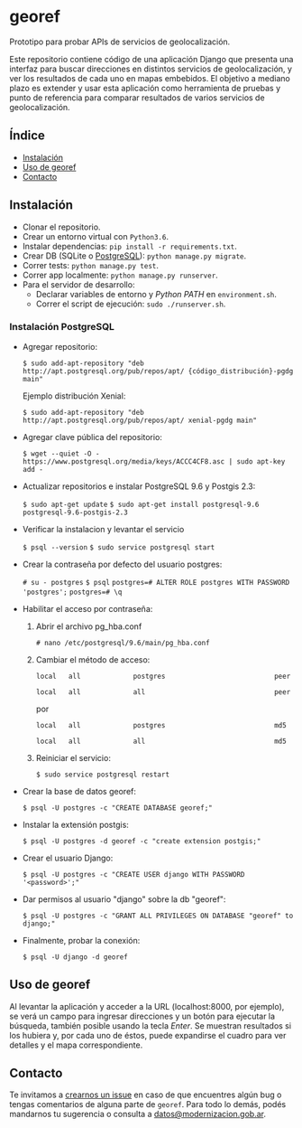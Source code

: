 # georef
Prototipo para probar APIs de servicios de geolocalización.

Este repositorio contiene código de una aplicación Django que presenta una interfaz para buscar direcciones en distintos servicios de geolocalización, y ver los resultados de cada uno en mapas embebidos.
El objetivo a mediano plazo es extender y usar esta aplicación como herramienta de pruebas y punto de referencia para comparar resultados de varios servicios de geolocalización.

## Índice 
* [Instalación](#instalación)
* [Uso de georef](#uso-de-georef)
* [Contacto](#contacto)

## Instalación

* Clonar el repositorio.
* Crear un entorno virtual con `Python3.6`.
* Instalar dependencias: `pip install -r requirements.txt`.
* Crear DB (SQLite o [PostgreSQL](#instalación-postgresql)): `python manage.py migrate`.
* Correr tests: `python manage.py test`.
* Correr app localmente: `python manage.py runserver`.
* Para el servidor de desarrollo:
    * Declarar variables de entorno y *Python PATH* en `environment.sh`.
    * Correr el script de ejecución: `sudo ./runserver.sh`.

### Instalación PostgreSQL

* Agregar repositorio:

    `$ sudo add-apt-repository "deb http://apt.postgresql.org/pub/repos/apt/ {código_distribución}-pgdg main"`

    Ejemplo distribución Xenial:

    `$ sudo add-apt-repository "deb http://apt.postgresql.org/pub/repos/apt/ xenial-pgdg main"`
    
* Agregar clave pública del repositorio:

    `$ wget --quiet -O - https://www.postgresql.org/media/keys/ACCC4CF8.asc | sudo apt-key add -`
    
* Actualizar repositorios e instalar PostgreSQL 9.6 y Postgis 2.3:

    `$ sudo apt-get update`
    `$ sudo apt-get install postgresql-9.6 postgresql-9.6-postgis-2.3`
    
* Verificar la instalacion y levantar el servicio

    `$ psql --version`
    `$ sudo service postgresql start`
    
* Crear la contraseña por defecto del usuario postgres:

    `# su - postgres`
    `$ psql`
    `postgres=# ALTER ROLE postgres WITH PASSWORD 'postgres';`
    `postgres=# \q`
    
* Habilitar el acceso por contraseña:
    1. Abrir el archivo pg_hba.conf
    
        `# nano /etc/postgresql/9.6/main/pg_hba.conf`
         
    2. Cambiar el método de acceso:
    
        `local   all             postgres                           peer`

        `local   all             all                                peer`

        por
    
        `local   all             postgres                           md5`
        
        `local   all             all                                md5`
        
    3. Reiniciar el servicio:
    
        `$ sudo service postgresql restart`
        
* Crear la base de datos georef:

    `$ psql -U postgres -c "CREATE DATABASE georef;"`
    
* Instalar la extensión postgis:

    `$ psql -U postgres -d georef -c "create extension postgis;"`
        
* Crear el usuario Django:

    `$ psql -U postgres -c "CREATE USER django WITH PASSWORD '<password>';"`
    
* Dar permisos al usuario "django" sobre la db "georef":

    `$ psql -U postgres -c "GRANT ALL PRIVILEGES ON DATABASE "georef" to django;"`

* Finalmente, probar la conexión:

    `$ psql -U django -d georef`

## Uso de georef
Al levantar la aplicación y acceder a la URL (localhost:8000, por ejemplo), se verá un campo para ingresar direcciones y un botón para ejecutar la búsqueda, también posible usando la tecla *Enter*.
Se muestran resultados si los hubiera y, por cada uno de éstos, puede expandirse el cuadro para ver detalles y el mapa correspondiente.

## Contacto
Te invitamos a [crearnos un
issue](https://github.com/datosgobar/georef/issues/new?title=Encontre-un-bug-en-georef) en caso de que encuentres algún bug o tengas comentarios de alguna parte de `georef`. Para todo lo demás, podés mandarnos tu sugerencia o consulta a [datos@modernizacion.gob.ar](mailto:datos@modernizacion.gob.ar).
